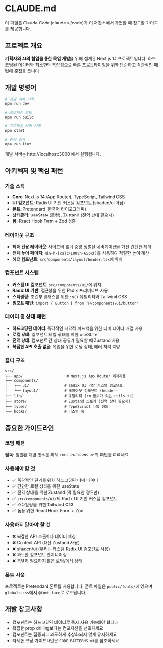 # CLAUDE.md

이 파일은 Claude Code (claude.ai/code)가 이 저장소에서 작업할 때 참고할 가이드를 제공합니다.

## 프로젝트 개요

**기획자와 AI의 협업을 통한 목업 개발**을 위해 설계된 Next.js 14 프로젝트입니다. 하드코딩된 데이터와 최소한의 복잡성으로 빠른 프로토타이핑을 위한 단순하고 직관적인 패턴에 중점을 둡니다.

## 개발 명령어

```bash
# 개발 서버 시작
npm run dev

# 프로덕션 빌드
npm run build

# 프로덕션 서버 시작
npm start

# 린팅 실행
npm run lint
```

개발 서버는 http://localhost:3000 에서 실행됩니다.

## 아키텍처 및 핵심 패턴

### 기술 스택
- **Core**: Next.js 14 (App Router), TypeScript, Tailwind CSS
- **UI 컴포넌트**: Radix UI 기반 커스텀 컴포넌트 (shadcn/ui 아님)
- **폰트**: Pretendard (한국어 타이포그래피)
- **상태관리**: useState (로컬), Zustand (전역 상태 필요시)
- **폼**: React Hook Form + Zod 검증

### 레이아웃 구조
- **헤더 전용 레이아웃**: 사이드바 없이 중앙 정렬된 네비게이션을 가진 간단한 헤더
- **전체 높이 페이지**: `min-h-[calc(100vh-65px)]`를 사용하여 적절한 높이 계산
- **헤더 컴포넌트**: `src/components/layout/header.tsx`에 위치

### 컴포넌트 시스템
- **커스텀 UI 컴포넌트**: `src/components/ui/`에 위치
- **Radix UI 기반**: 접근성을 위한 Radix 프리미티브 사용
- **스타일링**: 조건부 클래스를 위한 `cn()` 유틸리티와 Tailwind CSS
- **임포트 패턴**: `import { Button } from '@/components/ui/button'`

### 데이터 및 상태 패턴
- **하드코딩된 데이터**: 즉각적인 시각적 피드백을 위한 더미 데이터 배열 사용
- **로컬 상태**: 컴포넌트 레벨 상태를 위한 useState
- **전역 상태**: 컴포넌트 간 상태 공유가 필요할 때 Zustand 사용
- **복잡한 API 호출 없음**: 목업을 위한 로딩 상태, 에러 처리 지양

### 폴더 구조
```
src/
├── app/                    # Next.js App Router 페이지들
├── components/
│   ├── ui/                # Radix UI 기반 커스텀 컴포넌트
│   └── layout/            # 레이아웃 컴포넌트 (header)
├── lib/                   # 유틸리티 (cn 함수가 있는 utils.ts)
├── store/                 # Zustand 스토어 (전역 상태 필요시)
├── types/                 # TypeScript 타입 정의
└── hooks/                 # 커스텀 훅
```

## 중요한 가이드라인

### 코딩 패턴
**필독**: 일관된 개발 방식을 위해 `CODE_PATTERNS.md`의 패턴을 따르세요.

### 사용해야 할 것
- ✅ 즉각적인 결과를 위한 하드코딩된 더미 데이터
- ✅ 간단한 로컬 상태를 위한 useState
- ✅ 전역 상태를 위한 Zustand (꼭 필요한 경우만)
- ✅ `src/components/ui/`의 Radix UI 기반 커스텀 컴포넌트
- ✅ 스타일링을 위한 Tailwind CSS
- ✅ 폼을 위한 React Hook Form + Zod

### 사용하지 말아야 할 것
- ❌ 복잡한 API 호출이나 데이터 페칭
- ❌ Context API (대신 Zustand 사용)
- ❌ shadcn/ui (우리는 커스텀 Radix UI 컴포넌트 사용)
- ❌ 과도한 컴포넌트 엔지니어링
- ❌ 특별히 필요하지 않은 로딩/에러 상태

### 폰트 사용
프로젝트는 Pretendard 폰트를 사용합니다. 폰트 파일은 `public/fonts/`에 있으며 `globals.css`에서 `@font-face`로 로드됩니다.

## 개발 참고사항

- 컴포넌트는 하드코딩된 데이터로 즉시 사용 가능해야 합니다
- 복잡한 prop drilling보다는 컴포지션을 선호하세요
- 컴포넌트는 집중되고 과도하게 추상화되지 않게 유지하세요
- 자세한 코딩 가이드라인은 `CODE_PATTERNS.md`를 참조하세요